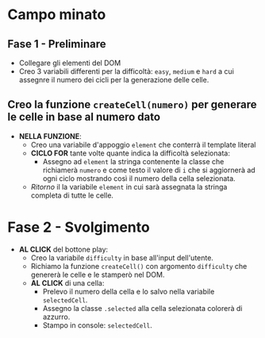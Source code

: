 <!-- L'utente clicca su un bottone che genererà una griglia di gioco quadrata.
Ogni cella ha un numero progressivo, da 1 a 100.
Ci saranno quindi 10 caselle per ognuna delle 10 righe.
Quando l'utente clicca su ogni cella, la cella cliccata si colora di azzurro ed emetto un messaggio in console con il numero della cella cliccata.
# MILESTONE 1
Prepariamo l'HTML ed il CSS per ottenere il risultato grafico che vediamo nell'immagine allegata.
#MILESTONE 2
Rimuoviamo le celle che abbiamo inserito nell'HTML in modo da generarle tramite JS. Al click del bottone play, vengono generate 100 celle in 10 righe da 10 celle ciascuna.
#MILESTONE 3
In ogni cella, deve comparire il numero corrispondente, in ordine da 1 a 100;
#MILESTONE 4
Al click sulla cella, stampiamo il numero della cella cliccata in console, poi coloriamo la cella d'azzurro!
# BONUS
Aggiungere una select accanto al bottone di generazione, che fornisca una scelta tra tre diversi livelli di difficoltà:
- con difficoltà 1 => 100 caselle, con un numero compreso tra 1 e 100, divise in 10 caselle per 10 righe;
- con difficoltà 2 => 81 caselle, con un numero compreso tra 1 e 81, divise in 9 caselle per 9 righe;
- con difficoltà 3 => 49 caselle, con un numero compreso tra 1 e 49, divise in 7 caselle per 7 righe;
Note:
- questo bonus richiederà una riflessione extra per quel che riguarda il calcolo della larghezza delle celle ;)
Consigli del giorno:  :party_wizard:
Scriviamo prima cosa vogliamo fare passo passo in italiano, dividiamo il lavoro in micro problemi.
Ad esempio:
Di cosa ho bisogno per generare i numeri?
Proviamo sempre prima con dei console.log() per capire se stiamo ricevendo i dati giusti.
Le validazioni e i controlli possiamo farli anche in un secondo momento.
 -->


# Campo minato
## Fase 1 - Preliminare
- Collegare gli elementi del DOM
- Creo 3 variabili differenti per la difficoltà: `easy`, `medium` e `hard` a cui assegnre il numero dei cicli per la generazione delle celle.

## Creo la funzione `createCell(numero)` per generare le celle in base al numero dato 
- **NELLA FUNZIONE**:
    - Creo una variabile d'appoggio `element` che conterrà il template literal
    - **CICLO FOR** tante volte quante indica la difficoltà selezionata:
        - Assegno ad `element` la stringa contenente la classe che richiamerà `numero` e come testo il valore di `i` che si aggiornerà ad ogni ciclo mostrando così il numero della cella selezionata.
    - *Ritorno* il la variabile `element` in cui sarà assegnata la stringa completa di tutte le celle.

# Fase 2 - Svolgimento
- **AL CLICK** del bottone play:
    - Creo la variabile `difficulty` in base all'input dell'utente.
    - Richiamo la funzione `createCell()` con argomento `difficulty` che genererà le celle e le stamperò nel DOM.
    - **AL CLICK** di una cella:
        - Prelevo il numero della cella e lo salvo nella variabile `selectedCell`.
        - Assegno la classe `.selected` alla cella selezionata colorerà di azzurro.
        - Stampo in console: `selectedCell`.

    